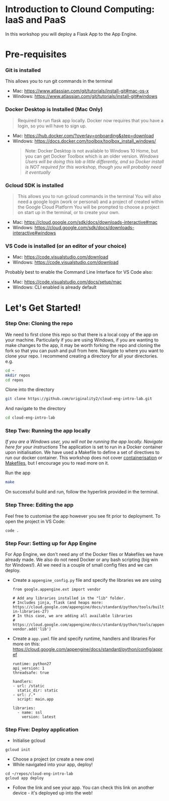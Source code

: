 # Introduction to Clound Computing: IaaS and PaaS

In this workshop you will deploy a Flask App to the App Engine.

# Pre-requisites 
### Git is installed
This allows you to run git commands in the terminal
- Mac: https://www.atlassian.com/git/tutorials/install-git#mac-os-x
- Windows: https://www.atlassian.com/git/tutorials/install-git#windows

### Docker Desktop is Installed (Mac Only)
> Required to run flask app locally.
> Docker now requires that you have a login, so you will have to sign up.
- Mac: https://hub.docker.com/?overlay=onboarding&step=download
- Windows: https://docs.docker.com/toolbox/toolbox_install_windows/
  > Note: Docker Desktop is not available to Windows 10 Home, but you can get Docker Toolbox which is an older version. *Windows Users will be doing this lab a little differently, and so Docker install is NOT required for this workshop, though you will probably need it eventually*
  
### Gcloud SDK is installed
> This allows you to run gcloud commands in the terminal
> You will also need a google login (work or personal) and a project of created within the Google Cloud Platform
> You will be prompted to choose a project on start up in the terminal, or to create your own.
- Mac: https://cloud.google.com/sdk/docs/downloads-interactive#mac
- Windows: https://cloud.google.com/sdk/docs/downloads-interactive#windows

### VS Code is installed (or an editor of your choice)
- Mac: https://code.visualstudio.com/download
- Windows: https://code.visualstudio.com/download

Probably best to enable the Command Line Interface for VS Code also: 
- Mac: https://code.visualstudio.com/docs/setup/mac
- Windows: CLI enabled is already default

# Let's Get Started!
### Step One: Cloning the repo
We need to first clone this repo so that there is a local copy of the app on your machine. 
Particularly if you are using Windows, if you are wanting to make changes to the app, it may be worth forking the repo and cloning the fork so that you can push and pull from here.
Navigate to where you want to clone your repo. I recommend creating a directory for all your directories. e.g.
```sh
cd ~
mkdir repos
cd repos
```
Clone into the directory
```sh
git clone https://github.com/originality2/cloud-eng-intro-lab.git
```
And navigate to the directory
```sh
cd cloud-eng-intro-lab
```

### Step Two: Running the app locally
*If you are a Windows user, you will not be running the app locally. Navigate here for your instructions*
The application is set to run in a Docker container upon initialisation. We have used a Makefile to define a set of directives to run our docker container. This workshop does not cover [containerisation] or [Makefiles], but I encourage you to read more on it.

Run the app
```sh
make
```

On successful build and run, follow the hyperlink provided in the terminal. 

### Step Three: Editing the app
Feel free to customise the app however you see fit prior to deployment.
To open the project in VS Code: 
```
code .
```

### Step Four: Setting up for App Engine
For App Engine, we don't need any of the Docker files or Makefiles we have already made. We also do not need Docker or any bash scripting (big win for Windows!). All we need is a couple of small config files and we can deploy.
- Create a ```appengine_config.py``` file and specify the libraries we are using
  ```
  from google.appengine.ext import vendor

  # Add any libraries installed in the "lib" folder.
  # Includes jinja, flask (and heaps more: https://cloud.google.com/appengine/docs/standard/python/tools/built-in-libraries-27)
  # In this case, we are adding all available libraries
  # https://cloud.google.com/appengine/docs/standard/python/tools/appengineconfig
  vendor.add('lib')
  ```
- Create a ```app.yaml``` file and specify runtime, handlers and libraries
  For more on this: https://cloud.google.com/appengine/docs/standard/python/config/appref
  ```
  runtime: python27
  api_version: 1
  threadsafe: true

  handlers:
  - url: /static
    static_dir: static
  - url: /.*
    script: main.app

  libraries:
    - name: ssl
      version: latest
  ```

### Step Five: Deploy application 
- Initialise gcloud
```
gcloud init
```
- Choose a project (or create a new one)
- While navigated into your app, deploy!
```
cd ~/repos/cloud-eng-intro-lab
gcloud app deploy
```
- Follow the link and see your app. You can check this link on another device - it's deployed up into the web!


[containerisation]:<https://www.docker.com/resources/what-container>
[Makefiles]:<https://www.gnu.org/software/make/manual/html_node/Introduction.html>
